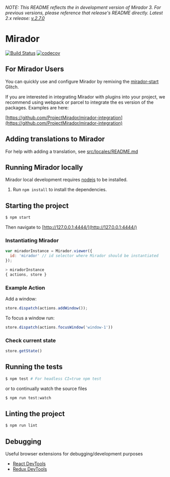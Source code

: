 *NOTE: This README reflects the in development version of Mirador 3. For previous versions, please reference that release's README directly. Latest 2.x release: [v.2.7.0](https://github.com/ProjectMirador/mirador/tree/v2.7.0)*
# Mirador
[![Build Status](https://travis-ci.com/ProjectMirador/mirador.svg?branch=master)](https://travis-ci.com/ProjectMirador/mirador) [![codecov](https://codecov.io/gh/ProjectMirador/mirador/branch/master/graph/badge.svg)](https://codecov.io/gh/ProjectMirador/mirador) 

## For Mirador Users
You can quickly use and configure Mirador by remixing the [mirador-start](https://mirador-start.glitch.me/) Glitch.

If you are interested in integrating Mirador with plugins into your project, we recommend using webpack or parcel to integrate the es version of the packages. Examples are here:

[https://github.com/ProjectMirador/mirador-integration](https://github.com/ProjectMirador/mirador-integration)

## Adding translations to Mirador
For help with adding a translation, see [src/locales/README.md](src/locales/README.md)

## Running Mirador locally

Mirador local development requires [nodejs](https://nodejs.org/en/download/) to be installed.

1. Run `npm install` to install the dependencies.

## Starting the project

```sh
$ npm start
```

Then navigate to [http://127.0.0.1:4444/](http://127.0.0.1:4444/)

### Instantiating Mirador

```javascript
var miradorInstance = Mirador.viewer({
  id: 'mirador' // id selector where Mirador should be instantiated
});

> miradorInstance
{ actions, store }
```

### Example Action

Add a window:
```javascript
store.dispatch(actions.addWindow());
```

To focus a window run:

```javascript
store.dispatch(actions.focusWindow('window-1'))
```

### Check current state

```javascript
store.getState()
```

## Running the tests

```sh
$ npm test # For headless CI=true npm test
```

or to continually watch the source files

```sh
$ npm run test:watch
```

## Linting the project

```sh
$ npm run lint
```

## Debugging
Useful browser extensions for debugging/development purposes
 - [React DevTools](https://github.com/facebook/react-devtools)
 - [Redux DevTools](https://github.com/zalmoxisus/redux-devtools-extension)
